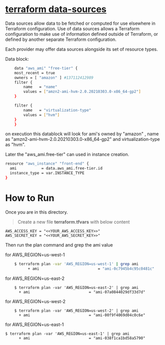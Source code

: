 
# [terraform data-sources](https://www.terraform.io/docs/language/data-sources/index.html)

Data sources allow data to be fetched or computed for use elsewhere in Terraform configuration. Use of data sources allows a Terraform configuration to make use of information defined outside of Terraform, or defined by another separate Terraform configuration.

Each provider may offer data sources alongside its set of resource types.

Data block:

```sh
    data "aws_ami" "free-tier" {
    most_recent = true
    owners = [ "amazon" ] #137112412989
    filter {
        name   = "name"
        values = ["amzn2-ami-hvm-2.0.20210303.0-x86_64-gp2"]
    }

    filter {
        name   = "virtualization-type"
        values = ["hvm"]
    }
    }
```

on execution this datablock will look for ami's owned by "amazon" , name as "amzn2-ami-hvm-2.0.20210303.0-x86_64-gp2" and virtualization-type as "hvm".

Later the "aws_ami.free-tier" can used in instance creation. 

```sh
resource "aws_instance" "front-end" {
  ami           = data.aws_ami.free-tier.id
  instance_type = var.INSTANCE_TYPE
}
```


# How to Run 

Once you are in this directory. 

> Create a new file **terraform.tfvars** with below content 
```note
AWS_ACCESS_KEY = "<<YOUR_AWS_ACCESS_KEY>>"
AWS_SECRET_KEY = "<<YOUR_AWS_SECRET_KEY>>" 
```

Then run the plan command and grep the ami value

for AWS_REGION=us-west-1

```sh
    $ terraform plan -var 'AWS_REGION=us-west-1' | grep ami
          + ami                          = "ami-0c7945b4c95c0481c"
```

for AWS_REGION=us-east-2
```
    $ terraform plan -var 'AWS_REGION=us-east-2' | grep ami
      + ami                          = "ami-07a0844029df33d7d"
```      

for AWS_REGION=us-west-2

```
    $ terraform plan -var 'AWS_REGION=us-west-2' | grep ami
      + ami                          = "ami-00f9f4069d04c0c6e"
```

for AWS_REGION=us-east-1

```
$ terraform plan -var 'AWS_REGION=us-east-1' | grep ami
      + ami                          = "ami-038f1ca1bd58a5790"
```